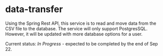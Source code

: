 # data-transfer

Using the Spring Rest API, this service is to read and move data from the CSV file to the database. 
The service will only support PostgresSQL. However, it will be updated with more database options for a user.

Current status: *In Progress* - expected to be completed by the end of Sep 22.
